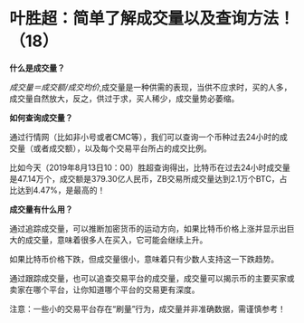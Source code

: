 # 叶胜超：简单了解成交量以及查询方法！（18）



**什么是成交量？**

*成交量＝成交额/成交均价*,成交量是一种供需的表现，当供不应求时，买的人多，成交量自然放大，反之，供过于求，买人稀少，成交量势必萎缩。

**如何查询成交量？**

通过行情网（比如非小号或者CMC等），我们可以查询一个币种过去24小时的成交量（或者成交额），以及每个交易平台所占的成交比例。



比如今天（2019年8月13日10：00）胜超查询得出，比特币在过去24小时成交量是47.14万个，成交额是379.30亿人民币，ZB交易所成交量达到2.1万个BTC，占比达到4.47%，是最高的！



**成交量有什么用？**

通过追踪成交量，可以推断加密货币的运动方向，如果比特币价格上涨并显示出巨大的成交量，意味着很多人在买入，它可能会继续上升。

如果比特币价格下跌，但成交量很小，意味着只有少数人支持这一下跌趋势。

通过跟踪成交量，也可以追查交易平台的成交量，成交量可以揭示币的主要买家或卖家在哪个平台，让你知道哪个平台的交易更有深度。

注意：一些小的交易平台存在“刷量”行为，成交量并非准确数据，需谨慎参考！
